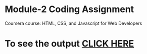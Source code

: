 

# Module-2 Coding Assignment

Coursera course: HTML, CSS, and Javascript for Web Developers

# To see the output [CLICK HERE](https://github.com/Yagnamsetty-Bhargava-Vishnu/Coursera-HTML-CSS-and-JavaScript-for-Web-Developers/tree/main/Assignments/Module-2)
